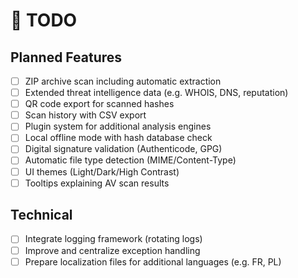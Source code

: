 # 📝 TODO

## Planned Features

- [ ] ZIP archive scan including automatic extraction
- [ ] Extended threat intelligence data (e.g. WHOIS, DNS, reputation)
- [ ] QR code export for scanned hashes
- [ ] Scan history with CSV export
- [ ] Plugin system for additional analysis engines
- [ ] Local offline mode with hash database check
- [ ] Digital signature validation (Authenticode, GPG)
- [ ] Automatic file type detection (MIME/Content-Type)
- [ ] UI themes (Light/Dark/High Contrast)
- [ ] Tooltips explaining AV scan results

## Technical

- [ ] Integrate logging framework (rotating logs)
- [ ] Improve and centralize exception handling
- [ ] Prepare localization files for additional languages (e.g. FR, PL)